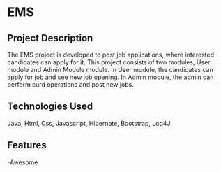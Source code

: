 # EMS

## Project Description

The EMS project is developed to post job applications, where interested candidates can apply for it. This project consists of two modules, User module and Admin Module
module. In User module, the candidates can apply for job and see new job opening. In Admin module, the admin can perform curd operations and post new jobs.

## Technologies Used

Java, Html, Css, Javascript, Hibernate, Bootstrap, Log4J

## Features
-Awesome


